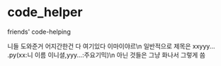# code_helper
friends' code-helping

니들 도와준거 어지간한건 다 여기있다 이마이야르\n
일반적으로 제목은 xxyyy... .py(xx:니 이름 이니셜,yyy...:주요기믹)\n
아닌 것들은 그냥 화나서 그렇게 씀
